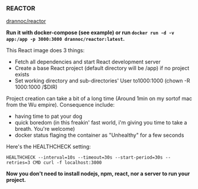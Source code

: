 ### REACTOR

[drannoc/reactor](https://hub.docker.com/r/drannoc/reactor/)

__Run it with docker-compose (see example) or run `docker run -d -v app:/app -p 3000:3000 drannoc/reactor:latest`.__

This React image does 3 things:

- Fetch all dependencies and start React development server
- Create a base React project (default directory will be /app) if no project exists
- Set working directory and sub-directories' User to1000:1000 (chown -R 1000:1000 /$DIR)

Project creation can take a bit of a long time (Around 1min on my sortof mac from the Wu empire).
Consequence include:
- having time to pat your dog
- quick boredom (in this freakin' fast world, i'm giving you time to take a breath. You're welcome)
- docker status flaging the container as "Unhealthy" for a few seconds

Here's the HEALTHCHECK setting:

`HEALTHCHECK --interval=10s --timeout=30s --start-period=30s --retries=3 CMD curl -f localhost:3000`

__Now you don't need to install nodejs, npm, react, nor a server to run your project.__

